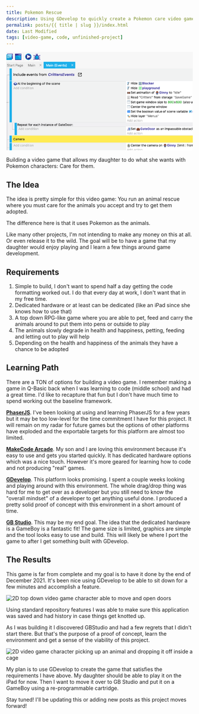 ```yaml
---
title: Pokemon Rescue
description: Using GDevelop to quickly create a Pokemon care video game for my daughter
permalink: posts/{{ title | slug }}/index.html
date: Last Modified
tags: [video-game, code, unfinished-project]
---
```


![The GDevelop IDE with actions and reactions described](../../images/pokemon-rescue-gdevelop.png)

Building a video game that allows my daughter to do what she wants with Pokemon characters: Care for them.

## The Idea
The idea is pretty simple for this video game: You run an animal rescue where you must care for the animals you accept and try to get them adopted.

The difference here is that it uses Pokemon as the animals.

Like many other projects, I'm not intending to make any money on this at all.  Or even release it to the wild.  The goal will be to have a game that my daughter would enjoy playing and I learn a few things around game development.

## Requirements
1. Simple to build, I don't want to spend half a day getting the code formatting worked out. I do that every day at work, I don't want that in my free time.
2. Dedicated hardware or at least can be dedicated (like an iPad since she knows how to use that)
3. A top down RPG-like game where you are able to pet, feed and carry the animals around to put them into pens or outside to play
4. The animals slowly degrade in health and happiness, petting, feeding and letting out to play will help
5. Depending on the health and happiness of the animals they have a chance to be adopted

## Learning Path
There are a TON of options for building a video game. I remember making a game in Q-Basic back when I was learning to code (middle school) and had a great time.  I'd like to recapture that fun but I don't have much time to spend working out the baseline framework.

**[PhaserJS](https://phaser.io/)**. I've been looking at using and learning PhaserJS for a few years but it may be too low-level for the time commitment I have for this project. It will remain on my radar for future games but the options of other platforms have exploded and the exportable targets for this platform are almost too limited.

**[MakeCode Arcade](https://arcade.makecode.com/)**. My son and I are loving this environment because it's easy to use and gets you started quickly. It has dedicated hardware options which was a nice touch. However it's more geared for learning how to code and not producing "real" games.

**[GDevelop](https://gdevelop-app.com/)**. This platform looks promising. I spent a couple weeks looking and playing around with this environment. The whole drag/drop thing was hard for me to get over as a developer but you still need to know the "overall mindset" of a developer to get anything useful done.  I produced a pretty solid proof of concept with this environment in a short amount of time.

**[GB Studio](https://www.gbstudio.dev/)**. This may be my end goal. The idea that the dedicated hardware is a GameBoy is a fantastic fit! The game size is limited, graphics are simple and the tool looks easy to use and build. This will likely be where I port the game to after I get something built with GDevelop.

## The Results
This game is far from complete and my goal is to have it done by the end of December 2021. It's been nice using GDevelop to be able to sit down for a few minutes and accomplish a feature.

![2D top down video game character able to move and open doors](../../images/pokemon-rescue-clips-and-doors.gif)

Using standard repository features I was able to make sure this application was saved and had history in case things get knotted up.

As I was building it I discovered GBStudio and had a few regrets that I didn't start there. But that's the purpose of a proof of concept, learn the environment and get a sense of the viability of this project.

![2D video game character picking up an animal and dropping it off inside a cage](../../images/pokemon-rescue-drop-off.gif)

My plan is to use GDevelop to create the game that satisfies the requirements I have above. My daughter should be able to play it on the iPad for now. Then I want to move it over to GB Studio and put it on a GameBoy using a re-programmable cartridge.

Stay tuned!  I'll be updating this or adding new posts as this project moves forward!
